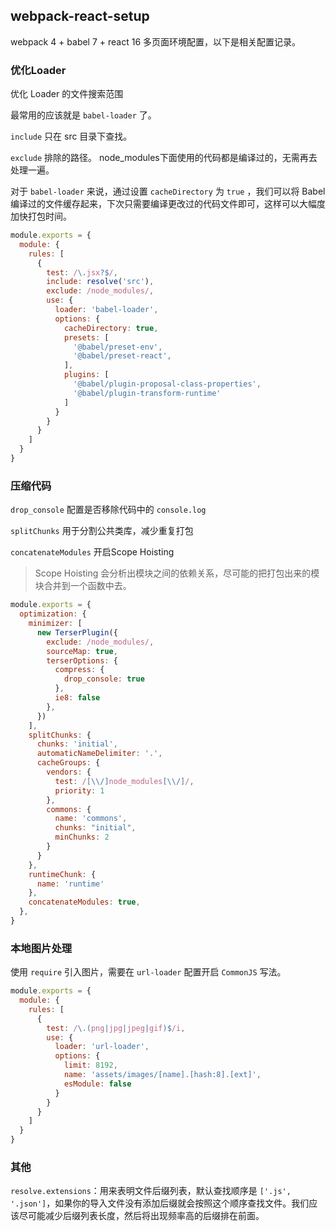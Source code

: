 ## webpack-react-setup

webpack 4 + babel 7 + react 16 多页面环境配置，以下是相关配置记录。

### 优化Loader

优化 Loader 的文件搜索范围

最常用的应该就是 `babel-loader` 了。

`include` 只在 src 目录下查找。

`exclude` 排除的路径。 node_modules下面使用的代码都是编译过的，无需再去处理一遍。

对于 `babel-loader` 来说，通过设置 `cacheDirectory` 为 `true` ，我们可以将 Babel 编译过的文件缓存起来，下次只需要编译更改过的代码文件即可，这样可以大幅度加快打包时间。

```javascript
module.exports = {
  module: {
    rules: [
      {
        test: /\.jsx?$/,
        include: resolve('src'),
        exclude: /node_modules/,
        use: {
          loader: 'babel-loader',
          options: {
            cacheDirectory: true,
            presets: [
              '@babel/preset-env',
              '@babel/preset-react',
            ],
            plugins: [
              '@babel/plugin-proposal-class-properties',
              '@babel/plugin-transform-runtime'
            ]
          }
        }
      }
    ]
  }
}
```



### 压缩代码

`drop_console`  配置是否移除代码中的 `console.log` 

`splitChunks`  用于分割公共类库，减少重复打包

`concatenateModules` 开启Scope Hoisting

> Scope Hoisting 会分析出模块之间的依赖关系，尽可能的把打包出来的模块合并到一个函数中去。

```javascript
module.exports = {
  optimization: {
    minimizer: [
      new TerserPlugin({
        exclude: /node_modules/,
        sourceMap: true,
        terserOptions: {
          compress: {
            drop_console: true
          },
          ie8: false
        },
      })
    ],
    splitChunks: {
      chunks: 'initial',
      automaticNameDelimiter: '.',
      cacheGroups: {
        vendors: {
          test: /[\\/]node_modules[\\/]/,
          priority: 1
        },
        commons: {
          name: 'commons',
          chunks: "initial",
          minChunks: 2
        }
      }
    },
    runtimeChunk: {
      name: 'runtime'
    },
    concatenateModules: true,
  },
}
```



### 本地图片处理

使用 `require` 引入图片，需要在 `url-loader` 配置开启 `CommonJS` 写法。

```javascript
module.exports = {
  module: {
    rules: [
      {
        test: /\.(png|jpg|jpeg|gif)$/i,
        use: {
          loader: 'url-loader',
          options: {
            limit: 8192,
            name: 'assets/images/[name].[hash:8].[ext]',
            esModule: false
          }
        }
      }
    ]
  }
}
```



### 其他

`resolve.extensions`：用来表明文件后缀列表，默认查找顺序是 `['.js', '.json']`，如果你的导入文件没有添加后缀就会按照这个顺序查找文件。我们应该尽可能减少后缀列表长度，然后将出现频率高的后缀排在前面。
